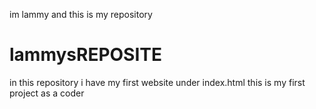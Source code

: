 im lammy and this is my repository
# lammysREPOSITE
in this repository i have my first website under index.html
this is my first project as a coder
